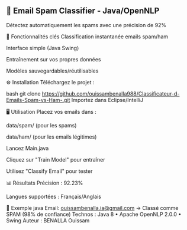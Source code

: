 ## 📧 Email Spam Classifier - Java/OpenNLP
Détectez automatiquement les spams avec une précision de 92%

🚀 Fonctionnalités clés
Classification instantanée emails spam/ham

Interface simple (Java Swing)

Entraînement sur vos propres données

Modèles sauvegardables/réutilisables

⚙️ Installation
Téléchargez le projet :

bash
git clone https://github.com/ouissambenalla988/Classificateur-d-Emails-Spam-vs-Ham-.git
Importez dans Eclipse/IntelliJ

🖥️ Utilisation
Placez vos emails dans :

data/spam/ (pour les spams)

data/ham/ (pour les emails légitimes)

Lancez Main.java

Cliquez sur "Train Model" pour entraîner

Utilisez "Classify Email" pour tester

📊 Résultats
Précision : 92.23%

Langues supportées : Français/Anglais

📌 Exemple
java
Email: ouissambenalla.ia@gmail.com
→ Classé comme SPAM (98% de confiance)
Technos : Java 8 • Apache OpenNLP 2.0.0 • Swing
Auteur : BENALLA Ouissam
